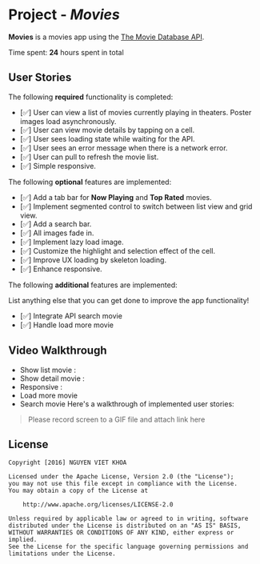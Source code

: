 # Project - *Movies*

**Movies** is a movies app using the [The Movie Database API](https://developers.themoviedb.org/3).

Time spent: **24** hours spent in total

## User Stories

The following **required** functionality is completed:

- [✅] User can view a list of movies currently playing in theaters. Poster images load asynchronously.
- [✅] User can view movie details by tapping on a cell.
- [✅] User sees loading state while waiting for the API.
- [✅] User sees an error message when there is a network error.
- [✅] User can pull to refresh the movie list.
- [✅] Simple responsive.

The following **optional** features are implemented:

- [✅] Add a tab bar for **Now Playing** and **Top Rated** movies.
- [✅] Implement segmented control to switch between list view and grid view.
- [✅] Add a search bar.
- [✅] All images fade in.
- [✅] Implement lazy load image.
- [✅] Customize the highlight and selection effect of the cell.
- [✅] Improve UX loading by skeleton loading.
- [✅] Enhance responsive.

The following **additional** features are implemented:

List anything else that you can get done to improve the app functionality!
- [✅] Integrate API search movie
- [✅] Handle load more movie

## Video Walkthrough
- Show list movie : 
- Show detail movie : 
- Responsive : 
- Load more movie
- Search movie
Here's a walkthrough of implemented user stories:



> Please record screen to a GIF file and attach link here

## License

    Copyright [2016] NGUYEN VIET KHOA

    Licensed under the Apache License, Version 2.0 (the "License");
    you may not use this file except in compliance with the License.
    You may obtain a copy of the License at

        http://www.apache.org/licenses/LICENSE-2.0

    Unless required by applicable law or agreed to in writing, software
    distributed under the License is distributed on an "AS IS" BASIS,
    WITHOUT WARRANTIES OR CONDITIONS OF ANY KIND, either express or implied.
    See the License for the specific language governing permissions and
    limitations under the License.
